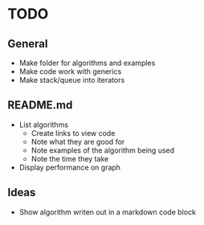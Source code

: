# TODO

## General
- Make folder for algorithms and examples
- Make code work with generics
- Make stack/queue into iterators

## README.md
- List algorithms
    - Create links to view code
    - Note what they are good for
    - Note examples of the algorithm being used
    - Note the time they take
- Display performance on graph

## Ideas
- Show algorithm writen out in a markdown code block
